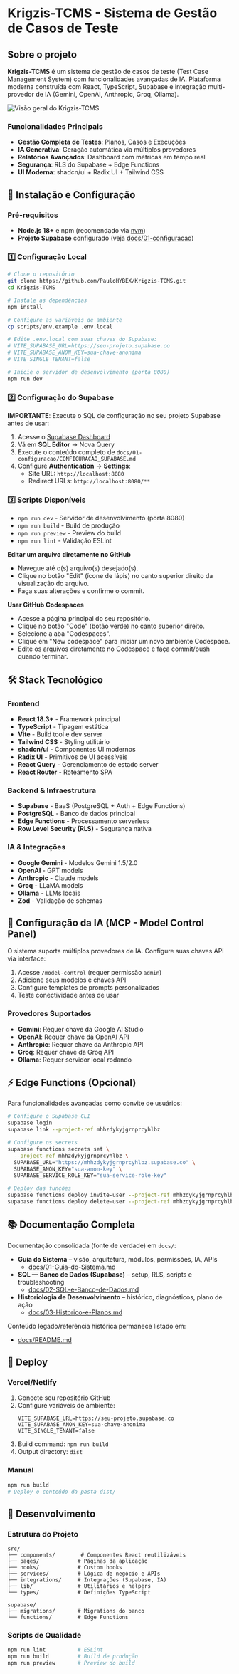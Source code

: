 # Krigzis-TCMS - Sistema de Gestão de Casos de Teste

## Sobre o projeto

**Krigzis-TCMS** é um sistema de gestão de casos de teste (Test Case Management System) com funcionalidades avançadas de IA. Plataforma moderna construída com React, TypeScript, Supabase e integração multi-provedor de IA (Gemini, OpenAI, Anthropic, Groq, Ollama).

![Visão geral do Krigzis-TCMS](docs/assets/Screenshot_1.png)

### Funcionalidades Principais

 - **Gestão Completa de Testes**: Planos, Casos e Execuções
 - **IA Generativa**: Geração automática via múltiplos provedores
 - **Relatórios Avançados**: Dashboard com métricas em tempo real
 - **Segurança**: RLS do Supabase + Edge Functions
 - **UI Moderna**: shadcn/ui + Radix UI + Tailwind CSS

## 🚀 Instalação e Configuração

### Pré-requisitos
- **Node.js 18+** e npm (recomendado via [nvm](https://github.com/nvm-sh/nvm))
- **Projeto Supabase** configurado (veja [docs/01-configuracao](docs/01-configuracao/))

### 1️⃣ Configuração Local

```bash
# Clone o repositório
git clone https://github.com/PauloHYBEX/Krigzis-TCMS.git
cd Krigzis-TCMS

# Instale as dependências
npm install

# Configure as variáveis de ambiente
cp scripts/env.example .env.local

# Edite .env.local com suas chaves do Supabase:
# VITE_SUPABASE_URL=https://seu-projeto.supabase.co
# VITE_SUPABASE_ANON_KEY=sua-chave-anonima
# VITE_SINGLE_TENANT=false

# Inicie o servidor de desenvolvimento (porta 8080)
npm run dev
```

### 2️⃣ Configuração do Supabase

**IMPORTANTE**: Execute o SQL de configuração no seu projeto Supabase antes de usar:

1. Acesse o [Supabase Dashboard](https://supabase.com/dashboard)
2. Vá em **SQL Editor** → Nova Query
3. Execute o conteúdo completo de `docs/01-configuracao/CONFIGURACAO_SUPABASE.md`
4. Configure **Authentication** → **Settings**:
   - Site URL: `http://localhost:8080`
   - Redirect URLs: `http://localhost:8080/**`

### 3️⃣ Scripts Disponíveis

- `npm run dev` - Servidor de desenvolvimento (porta 8080)
- `npm run build` - Build de produção
- `npm run preview` - Preview do build
- `npm run lint` - Validação ESLint

**Editar um arquivo diretamente no GitHub**

- Navegue até o(s) arquivo(s) desejado(s).
- Clique no botão "Edit" (ícone de lápis) no canto superior direito da visualização do arquivo.
- Faça suas alterações e confirme o commit.

**Usar GitHub Codespaces**

- Acesse a página principal do seu repositório.
- Clique no botão "Code" (botão verde) no canto superior direito.
- Selecione a aba "Codespaces".
- Clique em "New codespace" para iniciar um novo ambiente Codespace.
- Edite os arquivos diretamente no Codespace e faça commit/push quando terminar.

## 🛠️ Stack Tecnológico

### Frontend
- **React 18.3+** - Framework principal
- **TypeScript** - Tipagem estática
- **Vite** - Build tool e dev server
- **Tailwind CSS** - Styling utilitário
- **shadcn/ui** - Componentes UI modernos
- **Radix UI** - Primitivos de UI acessíveis
- **React Query** - Gerenciamento de estado server
- **React Router** - Roteamento SPA

### Backend & Infraestrutura
- **Supabase** - BaaS (PostgreSQL + Auth + Edge Functions)
- **PostgreSQL** - Banco de dados principal
- **Edge Functions** - Processamento serverless
- **Row Level Security (RLS)** - Segurança nativa

### IA & Integrações
- **Google Gemini** - Modelos Gemini 1.5/2.0
- **OpenAI** - GPT models
- **Anthropic** - Claude models  
- **Groq** - LLaMA models
- **Ollama** - LLMs locais
- **Zod** - Validação de schemas

## 🤖 Configuração da IA (MCP - Model Control Panel)

O sistema suporta múltiplos provedores de IA. Configure suas chaves API via interface:

1. Acesse `/model-control` (requer permissão `admin`)
2. Adicione seus modelos e chaves API
3. Configure templates de prompts personalizados
4. Teste conectividade antes de usar

### Provedores Suportados
- **Gemini**: Requer chave da Google AI Studio
- **OpenAI**: Requer chave da OpenAI API
- **Anthropic**: Requer chave da Anthropic API
- **Groq**: Requer chave da Groq API
- **Ollama**: Requer servidor local rodando

## ⚡ Edge Functions (Opcional)

Para funcionalidades avançadas como convite de usuários:

```bash
# Configure o Supabase CLI
supabase login
supabase link --project-ref mhhzdykyjgrnprcyhlbz

# Configure os secrets
supabase functions secrets set \
  --project-ref mhhzdykyjgrnprcyhlbz \
  SUPABASE_URL="https://mhhzdykyjgrnprcyhlbz.supabase.co" \
  SUPABASE_ANON_KEY="sua-anon-key" \
  SUPABASE_SERVICE_ROLE_KEY="sua-service-role-key"

# Deploy das funções
supabase functions deploy invite-user --project-ref mhhzdykyjgrnprcyhlbz
supabase functions deploy delete-user --project-ref mhhzdykyjgrnprcyhlbz
```

## 📚 Documentação Completa

Documentação consolidada (fonte de verdade) em `docs/`:

- **Guia do Sistema** – visão, arquitetura, módulos, permissões, IA, APIs
  - [docs/01-Guia-do-Sistema.md](docs/01-Guia-do-Sistema.md)
- **SQL — Banco de Dados (Supabase)** – setup, RLS, scripts e troubleshooting
  - [docs/02-SQL-e-Banco-de-Dados.md](docs/02-SQL-e-Banco-de-Dados.md)
- **Historiologia de Desenvolvimento** – histórico, diagnósticos, plano de ação
  - [docs/03-Historico-e-Planos.md](docs/03-Historico-e-Planos.md)

Conteúdo legado/referência histórica permanece listado em:
- [docs/README.md](docs/README.md)

## 🚀 Deploy

### Vercel/Netlify
1. Conecte seu repositório GitHub
2. Configure variáveis de ambiente:
   ```
   VITE_SUPABASE_URL=https://seu-projeto.supabase.co
   VITE_SUPABASE_ANON_KEY=sua-chave-anonima
   VITE_SINGLE_TENANT=false
   ```
3. Build command: `npm run build`
4. Output directory: `dist`

### Manual
```bash
npm run build
# Deploy o conteúdo da pasta dist/
```

## 🔧 Desenvolvimento

### Estrutura do Projeto
```
src/
├── components/        # Componentes React reutilizáveis
├── pages/            # Páginas da aplicação
├── hooks/            # Custom hooks
├── services/         # Lógica de negócio e APIs
├── integrations/     # Integrações (Supabase, IA)
├── lib/              # Utilitários e helpers
└── types/            # Definições TypeScript

supabase/
├── migrations/       # Migrations do banco
└── functions/        # Edge Functions
```

### Scripts de Qualidade
```bash
npm run lint          # ESLint
npm run build         # Build de produção
npm run preview       # Preview do build
```
